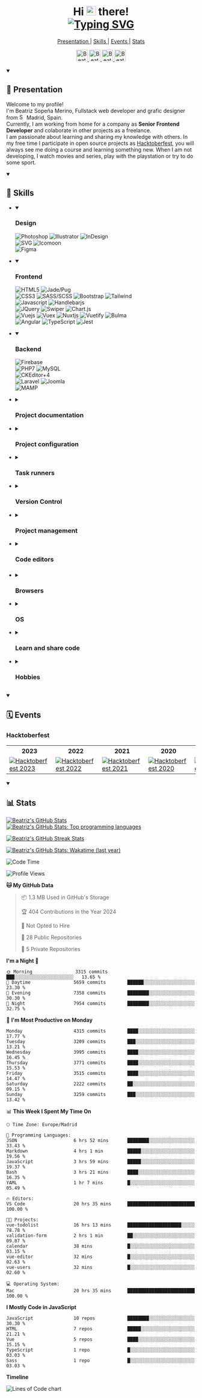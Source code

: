 <div align="center">
	<h1>
		<span>
			Hi <img src="./README/images/icons/hello-giphy.webp" width="25"> there!
		</span>
		<br>
		<span>
			<a href="https://git.io/typing-svg">
				<img src="https://readme-typing-svg.demolab.com?font=Fira+Code&pause=1000&color=00ADBB&center=true&vCenter=true&random=false&width=380&height=30&lines=Welcome+to+my+GitHub+profile+%F0%9F%8F%A0;%F0%9F%91%A9%F0%9F%8F%BB%E2%80%8D%F0%9F%92%BB++I'm+Beatriz+Sope%C3%B1a+Merino;%F0%9F%96%A5%EF%B8%8F+Web+Developer;%F0%9F%8E%A8+Graphic+Designer;Thank+you+%F0%9F%8E%8A+for+visiting+me" alt="Typing SVG" />
			</a>
		</span>
	</h1>
</div>

<nav>
	<p align="center">
		<a href="#presentation">
			Presentation
		</a>
		|
		<a href="#skills">
			Skills
		</a>
		|
		<a href="#events">
			Events
		</a>
		|
		<a href="#stats">
			Stats
		</a>
	</p>
	<p align="center">
    	<a href="https://www.linkedin.com/in/beatrizsmerino/">
    		<img src="./README/images/icons/linkedin.gif" alt="Beatriz`s Linkedin" width="30"/>
    	</a>
		<a href="https://www.instagram.com/beatrizsmerino/">
    		<img src="./README/images/icons/instagram.gif" alt="Beatriz`s Instagram" width="30"/>
    	</a>
		<a href="https://codesandbox.io/u/beatrizsmerino">
    		<img src="./README/images/icons/codesandbox-white.gif" alt="Beatriz`s CodeSandbox" width="30"/>
    	</a>
		<a href="https://codepen.io/beatrizsmerino/">
    		<img src="./README/images/icons/codepen-white.gif" alt="Beatriz`s Codepen" width="30"/>
    	</a>
    </p>
</nav>

<details id="presentation" open="true">
	<summary>
		<h2>
			👋 Presentation
		</h2>
	</summary>
	<div>
		<div>
			<p>
				Welcome to my profile!
				<br>
				I'm Beatriz Sopeña Merino, Fullstack web developer and grafic designer from <img src="./README/images/icons/flag-es.svg" alt="Spain" width="15"> Madrid, Spain.
				<br>
				Currently, I am working from home for a company as <strong>Senior Frontend Developer</strong> and colaborate in other projects as a freelance.
				<br>
				I am passionate about learning and sharing my knowledge with others. In my free time I participate in open source projects as <a href="https://hacktoberfest.digitalocean.com/">Hacktoberfest</a>, you will always see me doing a course and learning something new. When I am not developing, I watch movies and series, play with the playstation or try to do some sport.
			</p>
		</div>
	</div>
</details>

<details id="skills" open="true">
	<summary>
		<h2>
			💼 Skills
		</h2>
	</summary>
	<div>
		<ul>
			<li>
				<details id="design" open="true">
					<summary>
						<h3>
							Design
						</h3>
					</summary>
					<p>
						<img src="https://img.shields.io/badge/-Photoshop-31A8FF?style=for-the-badge&logo=Adobe-Photoshop&logoColor=FFFFFF" alt="Photoshop" />
						<img src="https://img.shields.io/badge/-Illustrator-FF9A00?style=for-the-badge&logo=Adobe-Illustrator&logoColor=FFFFFF" alt="Illustrator" />
						<img src="https://img.shields.io/badge/-InDesign-EE3D8F?style=for-the-badge&logo=Adobe-InDesign&logoColor=FFFFFF" alt="InDesign" />
						<br>
						<img src="https://img.shields.io/badge/-SVG-F6AB3A?style=for-the-badge&logo=svg&logoColor=000000" alt="SVG" />
						<img src="https://img.shields.io/badge/-Icomoon-825794?&style=for-the-badge&logo=Icomoon&logoColor=FFFFFF" alt="Icomoon" />
						<br>
						<img src="https://img.shields.io/badge/-Figma-F24E1D?&style=for-the-badge&logo=Figma&logoColor=FFFFFF" alt="Figma" />
					</p>
				</details>
			</li>
			<li>
				<details id="frontend" open="true">
					<summary>
						<h3>
							Frontend
						</h3>
					</summary>
					<p>
						<img src="https://img.shields.io/badge/-HTML5-E34F26?style=for-the-badge&logo=html5&logoColor=FFFFFF" alt="HTML5" />
						<img src="https://img.shields.io/badge/-JADE/PUG-A86454?style=for-the-badge&logo=Pug&logoColor=FFFFFF" alt="Jade/Pug" />
						<br>
						<img src="https://img.shields.io/badge/-Css3-2173F6?style=for-the-badge&logo=css3&logoColor=FFFFFF" alt="CSS3" />
						<img src="https://img.shields.io/badge/-SASS/SCSS-CC6699?style=for-the-badge&logo=sass&logoColor=FFFFFF" alt="SASS/SCSS" />
						<img src="https://img.shields.io/badge/-Bootstrap-7952B3?style=for-the-badge&logo=Bootstrap&logoColor=FFFFFF" alt="Bootstrap" />
						<img src="https://img.shields.io/badge/-Tailwind-06B6D4?style=for-the-badge&logo=tailwindcss&logoColor=FFFFFF" alt="Tailwind" />
						<br>
						<img src="https://img.shields.io/badge/-Javascript-F7DF1E?style=for-the-badge&logo=javascript&logoColor=000000" alt="Javascript" />
						<img src="https://img.shields.io/badge/-Handlebars.js-F0772B?style=for-the-badge&logo=Handlebars.js&logoColor=FFFFFF" alt="Handlebarjs" />
						<br>
						<img src="https://img.shields.io/badge/-JQuery-183353?style=for-the-badge&logo=JQuery&logoColor=FFFFFF" alt="JQuery" />
						<img src="https://img.shields.io/badge/-Swiper-6332F6?style=for-the-badge&logo=Swiper&logoColor=FFFFFF" alt="Swiper" />
						<img src="https://img.shields.io/badge/-Chart.js-FF6384?style=for-the-badge&logo=Chart.js&logoColor=FFFFFF" alt="Chart.js" />
						<br>
						<img src="https://img.shields.io/badge/-Vue-3FB280?style=for-the-badge&logo=Vue.js&logoColor=FFFFFF" alt="Vuejs" />
						<img src="https://img.shields.io/badge/-Vuex-3FB280?style=for-the-badge&logo=Vuex&logoColor=FFFFFF" alt="Vuex" />
						<img src="https://img.shields.io/badge/-Nuxt-00DC82?style=for-the-badge&logo=Nuxt.js&logoColor=FFFFFF" alt="Nuxtjs" />
						<img src="https://img.shields.io/badge/-Vuetify-1867C0?style=for-the-badge&logo=Vuetify&logoColor=FFFFFF" alt="Vuetify" />
						<img src="https://img.shields.io/badge/-Bulma-00D1B2?style=for-the-badge&logo=Bulma&logoColor=FFFFFF" alt="Bulma" />
						<br>
						<img src="https://img.shields.io/badge/-Angular-E23237?style=for-the-badge&logo=angular&logoColor=FFFFFF" alt="Angular" />
						<img src="https://img.shields.io/badge/-TypeScript-3178C6?style=for-the-badge&logo=TypeScript&logoColor=FFFFFF" alt="TypeScript" />
						<img src="https://img.shields.io/badge/-Jest-C21325?style=for-the-badge&logo=Jest&logoColor=FFFFFF" alt="Jest" />
					</p>
				</details>
			</li>
			<li>
				<details id="backend" open="true">
					<summary>
						<h3>
							Backend
						</h3>
					</summary>
					<p>
						<img src="https://img.shields.io/badge/-Firebase-FFCA28?style=for-the-badge&logo=firebase&logoColor=333333" alt="Firebase" />
						<br>
						<img src="https://img.shields.io/badge/-PHP7-5F82BB?style=for-the-badge&logo=PHP&logoColor=FFFFFF" alt="PHP7" />
						<img src="https://img.shields.io/badge/-MySQL-F29111?style=for-the-badge&logo=MySQL&logoColor=FFFFFF" alt="MySQL" />
						<br>
						<img src="https://img.shields.io/badge/-CKEditor 4-0287D0?style=for-the-badge&logo=CKEditor+4&logoColor=FFFFFF" alt="CKEditor+4" />
						<br>
						<img src="https://img.shields.io/badge/-Laravel-FF2D20?style=for-the-badge&logo=Laravel&logoColor=FFFFFF" alt="Laravel" />
						<img src="https://img.shields.io/badge/-Joomla-2E739E?style=for-the-badge&logo=Joomla&logoColor=FFFFFF" alt="Joomla" />
						<br>
						<img src="https://img.shields.io/badge/-Mamp-707072?style=for-the-badge&logo=MAMP&logoColor=FFFFFF" alt="MAMP" />
					</p>
				</details>
			</li>
			<li>
				<details id="project-documentation">
					<summary>
						<h3>
							Project documentation
						</h3>
					</summary>
					<p>
						<img src="https://img.shields.io/badge/-Markdown-000000?style=for-the-badge&logo=Markdown&logoColor=FFFFFF" alt="Markdown" />
						<img src="https://img.shields.io/badge/-JSDoc-006FBB?style=for-the-badge&logoColor=FFFFFF" alt="JSDoc" />
					</p>
				</details>
			</li>
			<li>
				<details id="project-configuration">
					<summary>
						<h3>
							Project configuration
						</h3>
					</summary>
					<p>
						<img src="https://img.shields.io/badge/-Prettier-1A2B34?style=for-the-badge&logo=prettier&logoColor=FFFFFF" alt="Prettier" />
						<img src="https://img.shields.io/badge/-EditorConfig-333333?style=for-the-badge&logo=EditorConfig&logoColor=FEFEFE" alt="EditorConfig" />
						<br>
						<img src="https://img.shields.io/badge/-ESLint-4B32C3?style=for-the-badge&logo=eslint&logoColor=FFFFFF" alt="ESLint" />
						<img src="https://img.shields.io/badge/-babel-F9DC3E?style=for-the-badge&logo=babel&logoColor=000000" alt="Babel" />
						<img src="https://img.shields.io/badge/-stylelint-263238?style=for-the-badge&logo=stylelint&logoColor=FFFFFF" alt="Stylelint" />
						<br>
						<img src="https://img.shields.io/badge/-Webpack-8DD6F9?style=for-the-badge&logo=Webpack&logoColor=333333" alt="Webpack" />
					</p>
				</details>
			</li>
			<li>
				<details id="task-runners">
					<summary>
						<h3>
							Task runners
						</h3>
					</summary>
					<p>
						<img src="https://img.shields.io/badge/-NPM-CB3837?style=for-the-badge&logo=npm&logoColor=FFFFFF" alt="NPM" />
						<img src="https://img.shields.io/badge/-Homebrew-FBB040?style=for-the-badge&logo=Homebrew&logoColor=333333" alt="Homebrew" />
						<br>
						<img src="https://img.shields.io/badge/Bash-3D4648?style=for-the-badge&logo=gnu-bash&logoColor=FFFFFF" alt="Bash" />
						<img src="https://img.shields.io/badge/PowerShell-5391FE?style=for-the-badge&logo=PowerShell&logoColor=FFFFFF" alt="PowerShell" />
						<br>
						<img src="https://img.shields.io/badge/-Nodejs-43853d?style=for-the-badge&logo=Node.js&logoColor=FFFFFF" alt="Nodejs" />
						<img src="https://img.shields.io/badge/-Gulp-D34A47?style=for-the-badge&logo=gulp&logoColor=FFFFFF" alt="Gulp" />
						<img src="https://img.shields.io/badge/-Prepros-00AACD?style=for-the-badge&logoColor=FFFFFF" alt="Prepros" />
					</p>
				</details>
			</li>
			<li>
				<details id="version-control">
					<summary>
						<h3>
							Version Control
						</h3>
					</summary>
					<p>
						<img src="https://img.shields.io/badge/-Git-F14E32?style=for-the-badge&logo=git&logoColor=FFFFFF" alt="GIT" />
						<img src="https://img.shields.io/badge/-Git Flow-0288A6?style=for-the-badge&logo=git&logoColor=FFFFFF" alt="Git Flow" />
						<br>
						<img src="https://img.shields.io/badge/-Conventional Commits-FE5196?style=for-the-badge&logo=Conventional+Commits&logoColor=FEFEFE" alt="Conventional Commits" />
						<br>
						<img src="https://img.shields.io/badge/-SourceTree-0047B3?style=for-the-badge&logo=Atlassian&logoColor=FFFFFF" alt="SourceTree" />
					</p>
				</details>
			</li>
			<li>
				<details id="project-management">
					<summary>
						<h3>
							Project management
						</h3>
					</summary>
					<p>
						<img src="https://img.shields.io/badge/-Monday-D80764?style=for-the-badge&logoColor=FFFFFF" alt="Monday" />
						<img src="https://img.shields.io/badge/-Skype-00AFF0?style=for-the-badge&logo=Skype&logoColor=FFFFFF" alt="Skype" />
						<img src="https://img.shields.io/badge/-Slack-4A154B?style=for-the-badge&logo=Slack&logoColor=FFFFFF" alt="Slack" />
						<br>
						<img src="https://img.shields.io/badge/-Trello-2D70C1?style=for-the-badge&logo=Trello&logoColor=FFFFFF" alt="Trello" />
						<img src="https://img.shields.io/badge/-Excel-217346?style=for-the-badge&logo=MicrosoftExcel&logoColor=FFFFFF" alt="Excel" />
						<br>
						<img src="https://img.shields.io/badge/-Hootsuite-143059?style=for-the-badge&logo=Hootsuite&logoColor=FFFFFF" alt="Hootsuite" />
					</p>
				</details>
			</li>
			<li>
				<details id="code-editors">
					<summary>
						<h3>
							Code editors
						<h3>
					</summary>
					<p>
						<img src="https://img.shields.io/badge/-Visual Studio Code-005BA4?style=for-the-badge&logo=Visual+Studio+Code&logoColor=FFFFFF" alt="Visual Studio Code" />
						<img src="https://img.shields.io/badge/-PhpStorm-7A59F7?style=for-the-badge&logo=JetBrains&logoColor=FFFFFF" alt="PhpStorm" />
						<br>
						<img src="https://img.shields.io/badge/-Atom-5CB4AF?style=for-the-badge&logo=Atom&logoColor=FFFFFF" alt="Atom" />
						<img src="https://img.shields.io/badge/-Netbeans-1B6AC6?style=for-the-badge&logo=ApacheNetBeansIDE&logoColor=FFFFFF" alt="Netbeans" />
						<br>
						<img src="https://img.shields.io/badge/-Sublime Text-222222?style=for-the-badge&logo=Sublime+Text&logoColor=FF9800" alt="Sublime Text" />
						<img src="https://img.shields.io/badge/-EditPlus-F95635?style=for-the-badge&logoColor=FFFFFF" alt="EditPlus" />
					</p>
				</details>
			</li>
			<li>
				<details id="browsers">
					<summary>
						<h3>
							Browsers
						</h3>
					</summary>
					<p>
						<img src="https://img.shields.io/badge/-Internet Explorer-0076D6?style=for-the-badge&logo=InternetExplorer&logoColor=FFFFFF" alt="Internet Explorer" />
						<img src="https://img.shields.io/badge/-Microsoft Edge-0078D7?style=for-the-badge&logo=MicrosoftEdge&logoColor=FFFFFF" alt="Microsoft Edge" />
						<br>
						<img src="https://img.shields.io/badge/-Google Chrome-4285F4?style=for-the-badge&logo=GoogleChrome&logoColor=FFFFFF" alt="Google Chrome" />
						<img src="https://img.shields.io/badge/-Firefox Browser-FF7139?style=for-the-badge&logo=FirefoxBrowser&logoColor=FFFFFF" alt="Firefox Browser" />
						<br>
						<img src="https://img.shields.io/badge/-Opera-FF1B2D?style=for-the-badge&logo=Opera&logoColor=FFFFFF" alt="Opera" />
						<img src="https://img.shields.io/badge/-Safari-000000?style=for-the-badge&logo=Safari&logoColor=FFFFFF" alt="Safari" />
					</p>
				</details>
			</li>
			<li>
				<details id="operating-system">
					<summary>
						<h3>
							OS
						</h3>
					</summary>
					<p>
						<img src="https://img.shields.io/badge/-Windows-0078D6?style=for-the-badge&logo=Windows&logoColor=FFFFFF" alt="Windows" />
						<img src="https://img.shields.io/badge/-Mac-999999?style=for-the-badge&logo=apple&logoColor=FFFFFF" alt="Apple" />
						<br>
						<img src="https://img.shields.io/badge/-VirtualBox-183A61?style=for-the-badge&logo=virtualbox&logoColor=FFFFFF" alt="VirtualBox" />
					</p>
				</details>
			</li>
			<li>
				<details id="learn-share-code">
					<summary>
						<h3>
							Learn and share code
						</h3>
					</summary>
					<p>
						<a href="https://github.com/beatrizsmerino">
							<img src="https://img.shields.io/badge/-Github-181717?style=for-the-badge&logo=Github&logoColor=FFFFFF" alt="Github" />
						</a>
						<img src="https://img.shields.io/badge/-Dependabot-025E8C?style=for-the-badge&logo=Dependabot&logoColor=FFFFFF" alt="Dependabot" />
						<br>
						<a href="https://codepen.io/beatrizsmerino/">
							<img src="https://img.shields.io/badge/-Codepen-47cf73?&style=for-the-badge&logo=Codepen&logoColor=FFFFFF" alt="CodePen" />
						</a>
						<a href="https://codesandbox.io/u/beatrizsmerino">
							<img src="https://img.shields.io/badge/-CodeSandBox-204056?style=for-the-badge&logo=CodeSandBox&logoColor=FFFFFF" alt="CodeSandBox" />
						</a>
						<br>
						<img src="https://img.shields.io/badge/-Udemy-EC5252?&style=for-the-badge&logo=Udemy&logoColor=FFFFFF" alt="Udemy" />
						<a href="https://stackoverflow.com/users/10855837/beatrizsmerino">
							<img src="https://img.shields.io/badge/-Stack Overflow-FE7A16?style=for-the-badge&logo=Stackoverflow&logoColor=FFFFFF" alt="Stack Overflow" />
						</a>
					</p>
				</details>
			</li>
			<li>
				<details id="hobbies">
					<summary>
						<h3>
							Hobbies
						</h3>
					</summary>
					<p>
						<img src="https://img.shields.io/badge/-Spotify-000000?&style=for-the-badge&message=Spotify&color=222222&logo=Spotify&logoColor=1ED760" alt="Spotify" />
						<img src="https://img.shields.io/badge/-YouTube-FF0000?&style=for-the-badge&logo=YouTube&logoColor=FFFFFF" alt="YouTube" />
						<br>
						<img src="https://img.shields.io/badge/-Netflix-E50914?&style=for-the-badge&logo=netflix&logoColor=FFFFFF" alt="Netflix" />
						<img src="https://img.shields.io/badge/-HBO-000000?&style=for-the-badge&logo=HBO&logoColor=FFFFFF" alt="HBO" />
						<img src="https://img.shields.io/badge/-DisneyPlus-214396?&style=for-the-badge&logo=Disney&logoColor=FFFFFF" alt="Disney Plus" />
						<img src="https://img.shields.io/badge/-Amazon Prime Video-0F79AF?&style=for-the-badge&logo=Amazon&?logoWidth=40&logoColor=FFFFFF" alt="Amazon Prime Video" />
						<br>
						<img src="https://img.shields.io/badge/-Playstation-003791?&style=for-the-badge&logo=Playstation&logoColor=FFFFFF" alt="Playstation" />
						<img src="https://img.shields.io/badge/-Nintendo-8F8F8F?&style=for-the-badge&logo=nintendo&logoColor=FFFFFF" alt="Nintendo" />
						<br>
						<img src="https://img.shields.io/badge/-Fitbit-00B0B9?&style=for-the-badge&logo=Fitbit&logoColor=FFFFFF" alt="Fitbit" />
					</p>
				</details>
			</li>
		</ul>
	</div>
</details>

<details id="events" open="true">
	<summary>
		<h2>
			🗓️ Events
		</h2>
	</summary>
	<div>
		<h3>
			Hacktoberfest
		</h3>
		<table>
			<tr>
				<th>2023</th>
				<th>2022</th>
				<th>2021</th>
				<th>2020</th>
				<th>2019</th>
			</tr>
			<tr>
				<td>
					<a href="./README/images/hacktoberfest/original/hacktoberfest-2023.svg">
						<img src="./README/images/hacktoberfest/edit/hacktoberfest-2023.svg" alt="Hacktoberfest 2023"/>
					</a>
				</td>
				<td>
					<a href="./README/images/hacktoberfest/original/hacktoberfest-2022.png">
						<img src="./README/images/hacktoberfest/edit/hacktoberfest-2022.png" alt="Hacktoberfest 2022"/>
					</a>
				</td>
				<td>
					<a href="./README/images/hacktoberfest/original/hacktoberfest-2021.png">
						<img src="./README/images/hacktoberfest/edit/hacktoberfest-2021.png" alt="Hacktoberfest 2021"/>
					</a>
				</td>
				<td>
					<a href="./README/images/hacktoberfest/original/hacktoberfest-2020.png">
						<img src="./README/images/hacktoberfest/edit/hacktoberfest-2020.png" alt="Hacktoberfest 2020"/>
					</a>
				</td>
				<td>
					<a href="./README/images/hacktoberfest/original/hacktoberfest-2019.png">
	  					<img src="./README/images/hacktoberfest/edit/hacktoberfest-2019.png" alt="Hacktoberfest 2019"/>
					</a>
				</td>
			</tr>
		</table>
	</div>
</details>

<details id="stats" open="true">
	<summary>
		<h2>
			📊 Stats
		</h2>
	</summary>
	<div>
		<p>
			<a href="https://github-readme-stats.vercel.app/api?username=beatrizsmerino&count_private=true&show=reviews,discussions_started,discussions_answered,prs_merged,prs_merged_percentage&theme=vue-dark&show_icons=true">
				<img src="https://github-readme-stats.vercel.app/api?username=beatrizsmerino&count_private=true&show=reviews,discussions_started,discussions_answered,prs_merged,prs_merged_percentage&theme=vue-dark&show_icons=true"
					alt="Beatriz's GitHub Stats"/>
			</a>
			<a href="https://github-readme-stats.vercel.app/api/top-langs/?username=beatrizsmerino&layout=compact&langs_count=10&theme=vue-dark">
				<img src="https://github-readme-stats.vercel.app/api/top-langs/?username=beatrizsmerino&layout=compact&langs_count=10&theme=vue-dark"
					alt="Beatriz's GitHub Stats: Top programming languages"/>
			</a>
    	</p>
		<p>
		    <a href="https://streak-stats.demolab.com?user=beatrizsmerino&theme=vue-dark&sideNums=white&currStreakNum=white&fire=white&dates=ffffff80">
    			<img src="https://streak-stats.demolab.com?user=beatrizsmerino&theme=vue-dark&sideNums=white&currStreakNum=white&fire=aac8e4&dates=aac8e4"
    				alt="Beatriz's GitHub Streak Stats"/>
    		</a>
		</p>
    	<p>
    		<a href="https://wakatime.com/@beatrizsmerino">
    			<img src="https://github-readme-stats.vercel.app/api/wakatime?username=beatrizsmerino&layout=compact&theme=vue-dark"
    				alt="Beatriz's GitHub Stats: Wakatime (last year)"/>
    		</a>
    	</p>
    </div>
</details>

<!--START_SECTION:waka-->
![Code Time](http://img.shields.io/badge/Code%20Time-832%20hrs%2049%20mins-blue)

![Profile Views](http://img.shields.io/badge/Profile%20Views-146-blue)

**🐱 My GitHub Data** 

> 📦 1.3 MB Used in GitHub's Storage 
 > 
> 🏆 404 Contributions in the Year 2024
 > 
> 🚫 Not Opted to Hire
 > 
> 📜 28 Public Repositories 
 > 
> 🔑 5 Private Repositories 
 > 
**I'm a Night 🦉** 

```text
🌞 Morning                3315 commits        ███░░░░░░░░░░░░░░░░░░░░░░   13.65 % 
🌆 Daytime                5659 commits        ██████░░░░░░░░░░░░░░░░░░░   23.30 % 
🌃 Evening                7358 commits        ████████░░░░░░░░░░░░░░░░░   30.30 % 
🌙 Night                  7954 commits        ████████░░░░░░░░░░░░░░░░░   32.75 % 
```
📅 **I'm Most Productive on Monday** 

```text
Monday                   4315 commits        ████░░░░░░░░░░░░░░░░░░░░░   17.77 % 
Tuesday                  3209 commits        ███░░░░░░░░░░░░░░░░░░░░░░   13.21 % 
Wednesday                3995 commits        ████░░░░░░░░░░░░░░░░░░░░░   16.45 % 
Thursday                 3771 commits        ████░░░░░░░░░░░░░░░░░░░░░   15.53 % 
Friday                   3515 commits        ████░░░░░░░░░░░░░░░░░░░░░   14.47 % 
Saturday                 2222 commits        ██░░░░░░░░░░░░░░░░░░░░░░░   09.15 % 
Sunday                   3259 commits        ███░░░░░░░░░░░░░░░░░░░░░░   13.42 % 
```


📊 **This Week I Spent My Time On** 

```text
🕑︎ Time Zone: Europe/Madrid

💬 Programming Languages: 
JSON                     6 hrs 52 mins       ████████░░░░░░░░░░░░░░░░░   33.43 % 
Markdown                 4 hrs 1 min         █████░░░░░░░░░░░░░░░░░░░░   19.56 % 
JavaScript               3 hrs 59 mins       █████░░░░░░░░░░░░░░░░░░░░   19.37 % 
Bash                     3 hrs 21 mins       ████░░░░░░░░░░░░░░░░░░░░░   16.35 % 
YAML                     1 hr 7 mins         █░░░░░░░░░░░░░░░░░░░░░░░░   05.49 % 

🔥 Editors: 
VS Code                  20 hrs 35 mins      █████████████████████████   100.00 % 

🐱‍💻 Projects: 
vue-todolist             16 hrs 13 mins      ████████████████████░░░░░   78.78 % 
validation-form          2 hrs 1 min         ██░░░░░░░░░░░░░░░░░░░░░░░   09.87 % 
calendar                 38 mins             █░░░░░░░░░░░░░░░░░░░░░░░░   03.15 % 
vue-editor               32 mins             █░░░░░░░░░░░░░░░░░░░░░░░░   02.63 % 
vue-users                32 mins             █░░░░░░░░░░░░░░░░░░░░░░░░   02.60 % 

💻 Operating System: 
Mac                      20 hrs 35 mins      █████████████████████████   100.00 % 
```

**I Mostly Code in JavaScript** 

```text
JavaScript               10 repos            ████████░░░░░░░░░░░░░░░░░   30.30 % 
HTML                     7 repos             █████░░░░░░░░░░░░░░░░░░░░   21.21 % 
Vue                      5 repos             ████░░░░░░░░░░░░░░░░░░░░░   15.15 % 
TypeScript               1 repo              █░░░░░░░░░░░░░░░░░░░░░░░░   03.03 % 
Sass                     1 repo              █░░░░░░░░░░░░░░░░░░░░░░░░   03.03 % 
```



**Timeline**

![Lines of Code chart](https://raw.githubusercontent.com/beatrizsmerino/beatrizsmerino/master/assets/bar_graph.png)


<!--END_SECTION:waka-->
